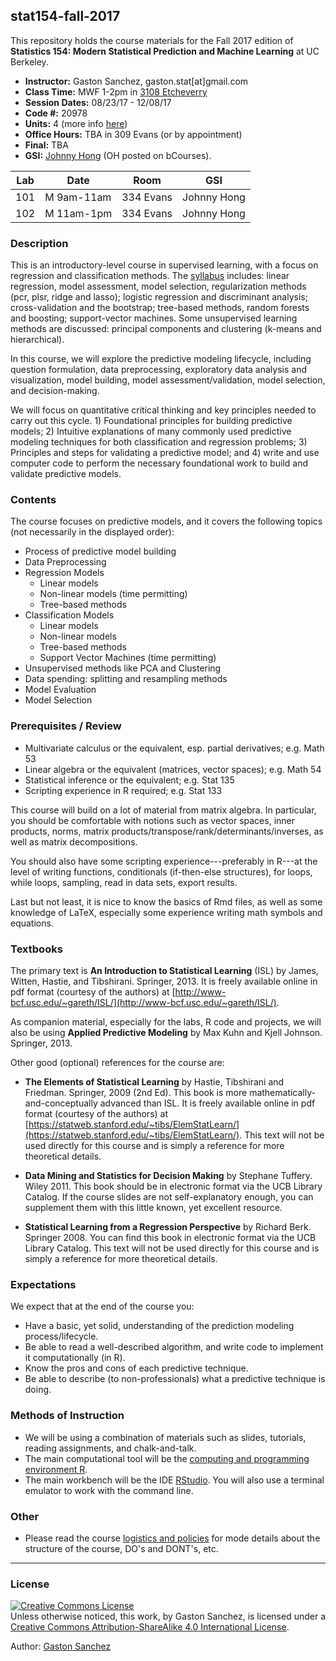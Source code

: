 ## stat154-fall-2017

This repository holds the course materials for the Fall 2017 edition of 
__Statistics 154: Modern Statistical Prediction and Machine Learning__ at UC Berkeley.


- __Instructor:__ Gaston Sanchez, gaston.stat[at]gmail.com
- __Class Time:__ MWF 1-2pm in [3108 Etcheverry](http://www.berkeley.edu/map?etcheverry)
- __Session Dates:__ 08/23/17 - 12/08/17
- __Code #:__ 20978
- __Units:__ 4 (more info [here](http://classes.berkeley.edu/content/2017-fall-stat-154-001-lec-001))
- __Office Hours:__ TBA in 309 Evans (or by appointment)
- __Final:__ TBA
- __GSI:__ [Johnny Hong](http://jcyhong.github.io/) (OH posted on bCourses). 


| Lab | Date         | Room         | GSI             |
|-----|--------------|--------------|-----------------|
| 101 | M 9am-11am   | 334 Evans    | Johnny Hong     |
| 102 | M 11am-1pm   | 334 Evans    | Johnny Hong     |



### Description

This is an introductory-level course in supervised learning, with a focus on regression and classification methods. The [syllabus](syllabus) includes: linear regression, model assessment, model selection, regularization methods (pcr, plsr, ridge and lasso); logistic regression and  discriminant analysis; cross-validation and the bootstrap; tree-based methods, random forests and boosting; support-vector machines. Some unsupervised learning methods are discussed: principal components and clustering (k-means and hierarchical).

In this course, we will explore the predictive modeling lifecycle, including question formulation, data preprocessing, exploratory data analysis and visualization, model building, model assessment/validation, model selection, and decision-making.​ 

We will focus on quantitative critical thinking​ and key principles needed to carry out this cycle. 1) Foundational principles for building predictive models; 2) Intuitive explanations of many commonly used predictive modeling techniques for both classification and regression problems; 3) Principles and steps for validating a predictive model; and 4) write and use computer code to perform the necessary foundational work to build and validate predictive models.



### Contents

The course focuses on predictive models, and it covers the following 
topics (not necessarily in the displayed order):

- Process of predictive model building
- Data Preprocessing
- Regression Models
    + Linear models
    + Non-linear models (time permitting)
    + Tree-based methods
- Classification Models
    + Linear models
    + Non-linear models
    + Tree-based methods
    + Support Vector Machines (time permitting)
- Unsupervised methods like PCA and Clustering
- Data spending: splitting and resampling methods
- Model Evaluation
- Model Selection



### Prerequisites / Review

- Multivariate calculus or the equivalent, esp. partial derivatives; e.g. Math 53
- Linear algebra or the equivalent (matrices, vector spaces); e.g. Math 54
- Statistical inference or the equivalent; e.g. Stat 135
- Scripting experience in R required; e.g. Stat 133

This course will build on a lot of material from matrix algebra. In particular, you should be comfortable with notions such as vector spaces, inner products, norms, matrix products/transpose/rank/determinants/inverses, as well as matrix decompositions. 

You should also have some scripting experience---preferably in R---at the level of writing functions, conditionals (if-then-else structures), for loops, while loops, sampling, read in data sets, export results.

Last but not least, it is nice to know the basics of Rmd files, as well as some knowledge of LaTeX, especially some experience writing math symbols and equations.



### Textbooks

The primary text is __An Introduction to Statistical Learning__ (ISL) by James, Witten, Hastie, and Tibshirani. Springer, 2013. It is freely available online in pdf format (courtesy of the authors) at [http://www-bcf.usc.edu/~gareth/ISL/](http://www-bcf.usc.edu/~gareth/ISL/).

As companion material, especially for the labs, R code and projects, we will also be using __Applied Predictive Modeling__ by Max Kuhn and Kjell Johnson. Springer, 2013.

Other good (optional) references for the course are:

- __The Elements of Statistical Learning__ by Hastie, Tibshirani and Friedman. Springer, 2009 (2nd Ed). This book is more mathematically-and-conceptually advanced than ISL. It is freely available online in pdf format (courtesy of the authors) at [https://statweb.stanford.edu/~tibs/ElemStatLearn/](https://statweb.stanford.edu/~tibs/ElemStatLearn/). This text will not be used directly for this course and is simply a reference for more theoretical details.

- __Data Mining and Statistics for Decision Making__ by Stephane Tuffery. Wiley 2011.
This book should be in electronic format via the UCB Library Catalog. If the course slides are not self-explanatory enough, you can supplement them with this little known, yet excellent resource.

- __Statistical Learning from a Regression Perspective__ by Richard Berk. Springer 2008.
You can find this book in electronic format via the UCB Library Catalog. This text will not be used directly for this course and is simply a reference for more theoretical details.



### Expectations

We expect that at the end of the course you:

- Have a basic, yet solid, understanding of the prediction modeling process/lifecycle.
- Be able to read a well-described algorithm, and write code to implement it 
computationally (in R).
- Know the pros and cons of each predictive technique.
- Be able to describe (to non-professionals) what a predictive technique is doing.



### Methods of Instruction

- We will be using a combination of materials such as slides, tutorials, 
reading assignments, and chalk-and-talk.
- The main computational tool will be the [computing and programming environment R](https://www.r-project.org/). 
- The main workbench will be the IDE [RStudio](https://www.rstudio.com/).
You will also use a terminal emulator to work with the command line.



### Other

- Please read the course [logistics and policies](syllabus/policies.md) for mode details
about the structure of the course, DO's and DONT's, etc.



-----

### License

<a rel="license" href="http://creativecommons.org/licenses/by-sa/4.0/"><img alt="Creative Commons License" style="border-width:0" src="https://i.creativecommons.org/l/by-sa/4.0/88x31.png" /></a><br />Unless otherwise noticed, this work, by Gaston Sanchez, is licensed under a <a rel="license" href="http://creativecommons.org/licenses/by-sa/4.0/">Creative Commons Attribution-ShareAlike 4.0 International License</a>.

Author: [Gaston Sanchez](http://gastonsanchez.com)
